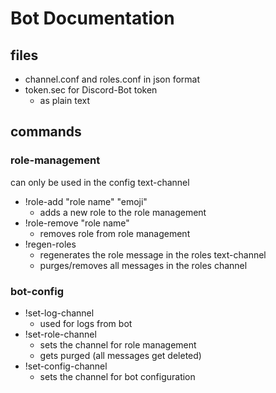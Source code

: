 # Bot Documentation

## files

* channel.conf and roles.conf in json format
* token.sec for Discord-Bot token
    * as plain text

## commands

### role-management
can only be used in the config text-channel
* !role-add "role name" "emoji"
    * adds a new role to the role management
* !role-remove "role name"
    * removes role from role management
* !regen-roles
    * regenerates the role message in the roles text-channel
    * purges/removes all messages in the roles channel

### bot-config
* !set-log-channel
    * used for logs from bot
* !set-role-channel
    * sets the channel for role management
    * gets purged (all messages get deleted)
* !set-config-channel
    * sets the channel for bot configuration